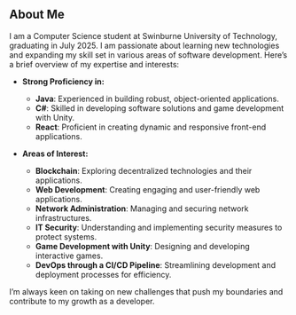 ## About Me

I am a Computer Science student at Swinburne University of Technology, graduating in July 2025. I am passionate about learning new technologies and expanding my skill set in various areas of software development. Here’s a brief overview of my expertise and interests:

- **Strong Proficiency in:** 
  - **Java**: Experienced in building robust, object-oriented applications.
  - **C#**: Skilled in developing software solutions and game development with Unity.
  - **React**: Proficient in creating dynamic and responsive front-end applications.

- **Areas of Interest:**
  - **Blockchain**: Exploring decentralized technologies and their applications.
  - **Web Development**: Creating engaging and user-friendly web applications.
  - **Network Administration**: Managing and securing network infrastructures.
  - **IT Security**: Understanding and implementing security measures to protect systems.
  - **Game Development with Unity**: Designing and developing interactive games.
  - **DevOps through a CI/CD Pipeline**: Streamlining development and deployment processes for efficiency.

I’m always keen on taking on new challenges that push my boundaries and contribute to my growth as a developer.
